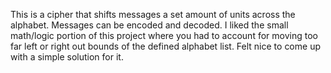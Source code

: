 This is a cipher that shifts messages a set amount of units across the alphabet. Messages can be encoded and decoded. I liked the small math/logic portion of this project where you had to account for moving too far left or right out bounds of the defined alphabet list. Felt nice to come up with a simple solution for it. 